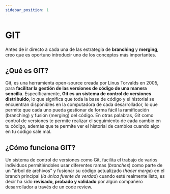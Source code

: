 ```yaml
---
sidebar_position: 1
---
```


# GIT

Antes de ir directo a cada una de las estrategia de **branching** y **merging**, creo que es oportuno introducir uno de los conceptos más importantes.

## ¿Qué es GIT?

Git, es una herramienta open-source creada por Linus Torvalds en 2005, para **facilitar la gestión de las versiones de código de una manera sencilla**. Específicamente, **Git es un sistema de control de versiones distribuido**, lo que significa que toda la base de código y el historial se encuentran disponibles en la computadora de cada desarrollador, lo que permite que cada uno pueda gestionar de forma fácil la ramificación (branching) y fusión (merging) del código. En otras palabras, Git como control de versiones te permite realizar el seguimiento de cada cambio en tu código, además que te permite ver el historial de cambios cuando algo en tu código sale mal.

## ¿Cómo funciona GIT?

Un sistema de control de versiones como Git, facilita el trabajo de varios individuos permitiéndoles usar diferentes ramas (_branches_) como parte de un “árbol de archivos” y fusionar su código actualizado (_hacer merge_) en el branch principal (_la única fuente de verdad_) cuando esté realmente listo, es decir ha sido **revisado, probado y validado** por algún compañero desarrollador a través de un code review.

